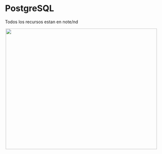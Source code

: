 # PostgreSQL
Todos los recursos estan en note/nd
<p align="center"><img src="https://parzibyte.me/blog/wp-content/uploads/2019/06/Crear-base-de-datos-y-usuario-en-PostgreSQL.png" width="500" height="400"></p>
